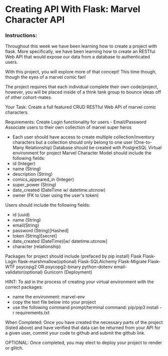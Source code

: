 # Creating API With Flask: Marvel Character API

### Instructions:

Throughout this week we have been learning how to create a project with flask. More specifically, we have been learning how to create an RESTful Web API that would expose our data from a database to authenticated users.

With this project, you will explore more of that concept! This time though, though the eyes of a marvel comic fan!

The project requires that each individual complete their own code/project, however, you will be placed inside of a think tank group to bounce ideas off of other cohort-mates.

Your Task:
Create a full featured CRUD RESTful Web API of marvel comic characters.

Requirements:
Create Login functionality for users - Email/Password
Associate users to their own collection of marvel super heros
- Each user should have access to create multiple collection/inventory characters but a collection should only belong to one user (One-to-Many Relationship)
Database should be created with PostgreSQL
Virtual environment for project
Marvel Character Model should include the following fields:
- id (Integer)
- name (String)
- description (String)
- comics_appeared_in (Integer)
- super_power (String)
- date_created (DateTime w/ datetime.utcnow)
- owner (FK to User using the user's token)

Users should include the following fields:
- id (uuid)
- name (String)
- email(String)
- password (String)[Hashed]
- token (String)[secret]
- date_created (DateTime)[w/ datetime.utcnow]
- character (relationship)

Packages for project should include (prefaced by pip install)
Flask
Flask-Login
flask-marshmallow(optional)
Flask-SQLAlchemy
Flask-Migrate
Flask-WTF
psycopg2 OR psycopg2-binary
python-dotenv
email-validator(optional)
Gunicorn (Deployment)

HINT: To aid in the process of creating your virtual environment with the correct packages:
- name the environment: marvel-env
- copy the text file below into your project
- use the following command prompt/terminal command: pip/pip3 install -r requirements.txt

When Completed:
Once you have created the necessary parts of the project (listed above) and have verified that data can be returned from your API for a given user, commit your code to github and submit the github link.

OPTIONAL:
Once completed, you may elect to deploy your project to render or glitch.